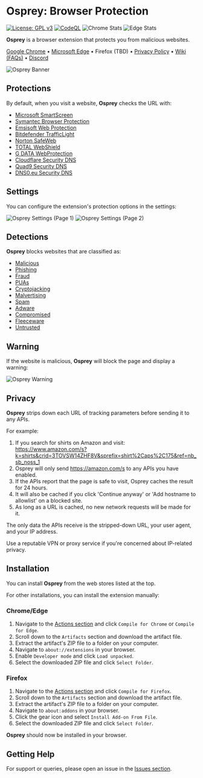 # Osprey: Browser Protection

[![License: GPL v3](https://img.shields.io/badge/License-GPLv3-blue.svg)](LICENSE)
[![CodeQL](https://github.com/Foulest/Osprey/actions/workflows/github-code-scanning/codeql/badge.svg)](https://github.com/Foulest/Osprey/actions/workflows/github-code-scanning/codeql)
![Chrome Stats](https://img.shields.io/chrome-web-store/users/jmnpibhfpmpfjhhkmpadlbgjnbhpjgnd?label=Chrome%20Installs&color=00CC00)
![Edge Stats](https://img.shields.io/badge/dynamic/json?label=Edge%20Installs&color=00CC00&query=%24.activeInstallCount&url=https%3A%2F%2Fmicrosoftedge.microsoft.com%2Faddons%2Fgetproductdetailsbycrxid%2Fnopglhplnghfhpniofkcopmhbjdonlgn)

**Osprey** is a browser extension that protects you from malicious websites.

[Google Chrome](https://chromewebstore.google.com/detail/osprey-browser-protection/jmnpibhfpmpfjhhkmpadlbgjnbhpjgnd)
• [Microsoft Edge](https://microsoftedge.microsoft.com/addons/detail/osprey-browser-protectio/nopglhplnghfhpniofkcopmhbjdonlgn)
• Firefox (TBD)
• [Privacy Policy](https://github.com/Foulest/Osprey/blob/main/.github/PRIVACY.md)
• [Wiki (FAQs)](https://github.com/Foulest/Osprey/wiki)
• [Discord](https://discord.gg/ujYcBCgkSr)

![Osprey Banner](https://i.imgur.com/K8m11GN.png)

## Protections

By default, when you visit a website, **Osprey** checks the URL with:

- [Microsoft SmartScreen](https://learn.microsoft.com/en-us/windows/security/operating-system-security/virus-and-threat-protection/microsoft-defender-smartscreen)
- [Symantec Browser Protection](https://chromewebstore.google.com/detail/symantec-browser-protecti/hielpjjagjimpgppnopiibaefhfpbpfn)
- [Emsisoft Web Protection](https://emsisoft.com/en/help/1636/web-protection)
- [Bitdefender TrafficLight](https://bitdefender.com/en-us/consumer/trafficlight)
- [Norton SafeWeb](https://safeweb.norton.com)
- [TOTAL WebShield](https://dashboard.totalwebshield.com/products/totalwebshield)
- [G DATA WebProtection](https://gdata.de/help/en/consumer/FAQ/webProtectionWinFAQ)
- [Cloudflare Security DNS](https://blog.cloudflare.com/introducing-1-1-1-1-for-families/#two-flavors-1-1-1-2-no-malware-1-1-1-3-no-malware-or-adult-content)
- [Quad9 Security DNS](https://quad9.net)
- [DNS0.eu Security DNS](https://dns0.eu/zero)

## Settings

You can configure the extension's protection options in the settings:

![Osprey Settings (Page 1)](https://i.imgur.com/ig7Rpr0.png)
![Osprey Settings (Page 2)](https://i.imgur.com/7TfSGKf.png)

## Detections

**Osprey** blocks websites that are classified as:

- [Malicious](https://us.norton.com/blog/malware/what-are-malicious-websites)
- [Phishing](https://f-secure.com/us-en/articles/what-is-phishing)
- [Fraud](https://usa.kaspersky.com/resource-center/preemptive-safety/scam-websites)
- [PUAs](https://us.norton.com/blog/malware/what-are-puas-potentially-unwanted-applications)
- [Cryptojacking](https://kaspersky.com/resource-center/definitions/what-is-cryptojacking)
- [Malvertising](https://malwarebytes.com/malvertising)
- [Spam](https://developers.google.com/search/docs/essentials/spam-policies)
- [Adware](https://us.norton.com/blog/malware/adware)
- [Compromised](https://malwarebytes.com/glossary/compromised)
- [Fleeceware](https://blog.avast.com/how-to-spot-fleeceware)
- [Untrusted](https://mcafee.com/blogs/internet-security/how-to-tell-whether-a-website-is-safe-or-unsafe)

## Warning

If the website is malicious, **Osprey** will block the page and display a warning:

![Osprey Warning](https://i.imgur.com/1gzZntl.png)

## Privacy

**Osprey** strips down each URL of tracking parameters before sending it to any APIs.

For example:
1. If you search for shirts on Amazon and visit: https://www.amazon.com/s?k=shirts&crid=3TOVSW14ZHF8V&sprefix=shirt%2Caps%2C175&ref=nb_sb_noss_1
2. Osprey will only send https://amazon.com/s to any APIs you have enabled.
3. If the APIs report that the page is safe to visit, Osprey caches the result for 24 hours.
4. It will also be cached if you click 'Continue anyway' or 'Add hostname to allowlist' on a blocked site.
5. As long as a URL is cached, no new network requests will be made for it.

The only data the APIs receive is the stripped-down URL, your user agent, and your IP address.

Use a reputable VPN or proxy service if you're concerned about IP-related privacy.

## Installation

You can install **Osprey** from the web stores listed at the top.

For other installations, you can install the extension manually:

### Chrome/Edge

1. Navigate to the [Actions section](https://github.com/Foulest/Osprey/actions/workflows) and click `Compile for Chrome` or `Compile for Edge`.
2. Scroll down to the `Artifacts` section and download the artifact file.
3. Extract the artifact's ZIP file to a folder on your computer.
4. Navigate to `about://extensions` in your browser.
5. Enable `Developer mode` and click `Load unpacked`.
6. Select the downloaded ZIP file and click `Select Folder`.

### Firefox

1. Navigate to the [Actions section](https://github.com/Foulest/Osprey/actions/workflows) and click `Compile for Firefox`.
2. Scroll down to the `Artifacts` section and download the artifact file.
3. Extract the artifact's ZIP file to a folder on your computer.
4. Navigate to `about:addons` in your browser.
5. Click the gear icon and select `Install Add-on From File`.
6. Select the downloaded ZIP file and click `Select Folder`.

**Osprey** should now be installed in your browser.

## Getting Help

For support or queries, please open an issue in the [Issues section](https://github.com/Foulest/Osprey/issues).
